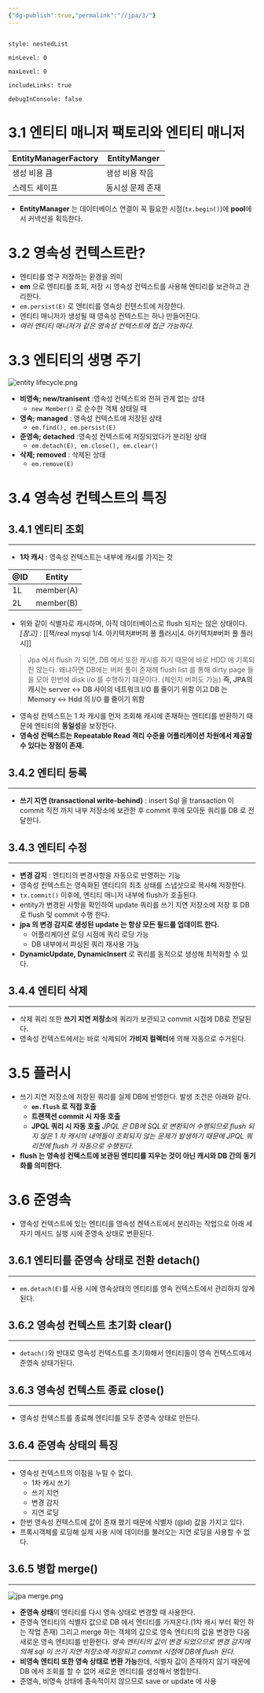 ```yaml
---
{"dg-publish":true,"permalink":"//jpa/3/"}
---
```



```table-of-contents

style: nestedList

minLevel: 0

maxLevel: 0

includeLinks: true

debugInConsole: false

```
# 3.1 엔티티 매니저 팩토리와 엔티티 매니저
| EntityManagerFactory | EntityManger |
| -------------------- | ------------ |
| 생성 비용 큼              | 생성 비용 작음     |
| 스레드 세이프              | 동시성 문제 존재    |


- **EntityManager** 는 데이터베이스 연결이 꼭 필요한 시점(`tx.begin()`)에 **pool**에서 커넥션을 획득한다.

# 3.2 영속성 컨텍스트란?
- 엔티티를 영구 저장하는 환경을 의미
- **em** 으로 엔티티를 조회, 저장 시 영속성 컨텍스트를 사용해 엔티리를 보관하고 관리한다.
- `em.persist(E)` 로 엔티티를 영속성 컨텐스트에 저장한다.
- 엔티티 매니저가 생성될 때 영속성 컨텍스트는 하나 만들어진다.
- *여러 엔티티 매니저가 같은 영속성 컨텍스트에 접근 가능하다.*


# 3.3 엔티티의 생명 주기

![entity lifecycle.png](/img/user/images/entity-lifecycle.png)
- **비영속; new/tranisent** :영속성 컨텍스트와 전혀 관계 없는 상태
  - `new Member()` 로 순수한 객체 상태일 때
- **영속; managed** : 영속성 컨텍스트에 저장된 상태
	- `em.find(), em.persist(E)` 
- **준영속; detached** :영속성 컨텍스트에 저장되었다가 분리된 상태
	- `em.detach(E), em.close(), em.clear()`
- **삭제; removed** : 삭제된 상태
	- `em.remove(E)`

# 3.4 영속성 컨텍스트의 특징

## 3.4.1 엔티티 조회
---
- **1차 캐시** : 영속성 컨텍스트는 내부에 캐시를 가지는 것

| @ID | Entity    |
| --- | --------- |
| 1L  | member(A) |
| 2L  | member(B) |
- 위와 같이 식별자로 캐시하며, 아직 데이터베이스로 flush 되지는 않은 상태이다. 
  *[참고]* : [[책/real mysql 1/4. 아키텍처#버퍼 풀 플러시\|4. 아키텍처#버퍼 풀 플러시]]

> Jpa 에서 flush 가 되면, DB 에서 또한 캐시를 하기 때문에 바로 HDD 에 기록되진 않는다.
> 왜냐하면 DB에는 버퍼 풀이 존재해 flush list 를 통해 dirty page 들을 모아 한번에 disk i/o 를 수행하기 떄문이다. (체인지 버퍼도 가능)
> **즉, JPA의 캐시는 server <-> DB 사이의 네트워크 I/O 를 줄이기 위함 이고 DB 는 Memory <-> Hdd 의 I/O 를 줄이기 위함**

- 영속성 컨텍스트는 1 차 캐시를 먼저 조회해 캐시에 존재하는 엔티티를 반환하기 때문에 엔티티의 **동일성**을 보장한다.
- **영속성 컨텍스트는 Repeatable Read  격리 수준을 어플리케이션 차원에서 제공할 수 있다는 장점이 존재.**

## 3.4.2 엔티티 등록
---
- **쓰기 지연 (transactional write-behind)** : insert Sql 을 transaction 이 commit 직전 까지 내부 저장소에 보관한 후 commit 후에 모아둔 쿼리를 DB 로 전달한다.


## 3.4.3 엔티티 수정
---
- **변경 감지** : 엔티티의 변경사항을 자동으로 반영하는 기능
- 영속성 컨텍스트는 영속화된 엔티티의 최초 상태를 스냅샷으로 복사해 저장한다.
- `tx.commit()` 이후에, 엔티티 매니저 내부에 flush가 호출된다. 
- entity가 변경된 사항을 확인하여 update 쿼리를 쓰기 지연 저장소에 저장 후 DB로 flush 및 commit 수행 한다.
- **jpa 의 변경 감지로 생성된 update 는 항상 모든 필드를 업데이트 한다.**
	- 어플리케이션 로딩 시점에 쿼리 로딩 가능
	- DB 내부에서 파싱된 쿼리 재사용 가능
- **DynamicUpdate, DynamicInsert** 로 쿼리를 동적으로 생성해 최적화할 수 있다.


## 3.4.4 엔티티 삭제
---
- 삭제 쿼리 또한 **쓰기 지연 저장소**에 쿼리가 보관되고 commit 시점에 DB로 전달된다.
- 영속성 컨텍스트에서는 바로 삭제되어 **가비지 컬렉터**에 의해 자동으로 수거된다.



# 3.5 플러시
- 쓰기 지연 저장소에 저장된 쿼리를 실제 DB에 반영한다. 발생 조건은 아래와 같다.
	- **`em.flush` 로 직접 호출**
	- **트랜잭션 commit 시 자동 호출**
	- **JPQL 쿼리 시 자동 호출** 
	  *JPQL 은 DB에 SQL로 변환되어 수행되므로 flush 되지 않은 1 차 캐시의 내역들이 조회되지 않는 문제가 발생하기 때문에 JPQL 쿼리전에 flush 가 자동으로 수행된다.*
- **flush 는 영속성 컨텍스트에 보관된 엔티티를 지우는 것이 아닌 캐시와 DB 간의 동기화를 의미한다.**

# 3.6 준영속
- 영속성 컨텍스트에 있는 엔티티를 영속성 켄텍스트에서 분리하는 작업으로 아래 세자기 메서드 실행 시에 준영속 상태로 변환된다.




## 3.6.1 엔티티를 준영속 상태로 전환 detach()
---

- `em.detach(E)`를 사용 시에 영속상태의 엔티티를 영속 컨텍스트에서 관리하지 않게 된다.


## 3.6.2 영속성 컨텍스트 초기화 clear()
---

- `detach()`와 반대로 영속성 컨텍스트를 초기화해서 엔티티들이 영속 컨텍스트에서 준영속 상태가된다.

##  3.6.3 영속성 컨텍스트 종료 close()
---

- 영속성 컨텍스트를 종료해 엔티티를 모두 준영속 상태로 만든다.



## 3.6.4 준영속 상태의 특징
--- 

- 영속성 컨텍스트의 이점을 누릴 수 없다.
	- 1차 캐시 쓰기
	- 쓰기 지연
	- 변경 감지
	- 지연 로딩
- 한번 영속성 컨텍스트에 값이 존재 했기 때문에 식별자 (@Id) 값을 가지고 있다.
- 프록시객체를 로딩해 실제 사용 시에 데이터를 불러오는 지연 로딩을 사용할 수 없다.




## 3.6.5 병합 merge()
---
![jpa merge.png](/img/user/images/jpa-merge.png)
- **준영속 상태**의 엔티티를 다시 영속 상태로 변경할 때 사용한다.
- 준영속 엔티티의 식별자 값으로 DB 에서 엔티티를 가져온다.(1차 캐시 부터 확인 하는 작업 존재) 
  그리고 merge 하는 객체의 값으로 영속 엔티티의 값을 변경한 다음 새로운 영속 엔티티를 반환한다.
  *영속 엔티티의 값이 변경 되었으므로 변경 감지에 의해 sql 이 쓰기 지연 저장소에 저장되고 commit 시점에 DB에 flush 된다.*
- **비영속 엔티티 또한 영속 상태로 변환 가능**한데, 식별자 값이 존재하지 않기 때문에 DB 에서 조회를 할 수 없어 새로운 엔티티를 생성해서 병합한다.
- 준영속, 비영속 상태에 종속적이지 않으므로 save or update 에 사용













